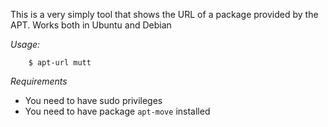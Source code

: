 This is a very simply tool that shows the URL of a package provided by the APT.
Works both in Ubuntu and Debian

*Usage:*
~~~
	$ apt-url mutt
~~~

*Requirements*

 * You need to have sudo privileges
 * You need to have package `apt-move` installed
